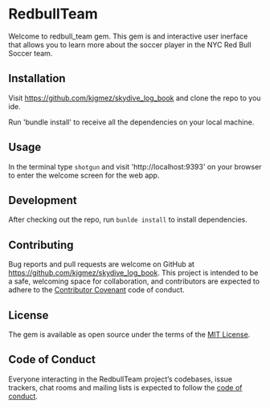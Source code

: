 # RedbullTeam

Welcome to redbull_team gem. This gem is and interactive user inerface that allows you to learn more about the soccer player in the NYC Red Bull Soccer team.

## Installation

Visit https://github.com/kjgmez/skydive_log_book and clone the repo to you ide.

Run 'bundle install' to receive all the dependencies on your local machine.

## Usage

In the terminal type `shotgun` and visit 'http://localhost:9393' on your browser to enter the welcome screen for the web app.

## Development

After checking out the repo, run `bunlde install` to install dependencies. 

## Contributing

Bug reports and pull requests are welcome on GitHub at https://github.com/kjgmez/skydive_log_book. This project is intended to be a safe, welcoming space for collaboration, and contributors are expected to adhere to the [Contributor Covenant](http://contributor-covenant.org) code of conduct.

## License

The gem is available as open source under the terms of the [MIT License](https://opensource.org/licenses/MIT).

## Code of Conduct

Everyone interacting in the RedbullTeam project’s codebases, issue trackers, chat rooms and mailing lists is expected to follow the [code of conduct](https://github.com/'kjgmez'/redbull_team/blob/master/CODE_OF_CONDUCT.md).

